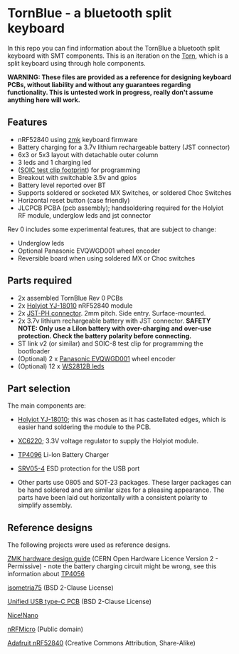 ﻿# TornBlue - a bluetooth split keyboard

In this repo you can find information about the TornBlue a bluetooth split keyboard with SMT components. This is an iteration on the [Torn](https://github.com/rtitmuss/torn), which is a split keyboard using through hole components.

**WARNING: These files are provided as a reference for designing keyboard PCBs, without liability and without any guarantees regarding functionality. This is untested work in progress, really don't assume anything here will work.**

## Features

- nRF52840 using [zmk](https://zmk.dev/) keyboard firmware
- Battery charging for a 3.7v lithium rechargeable battery (JST connector)
- 6x3 or 5x3 layout with detachable outer column
- 3 leds and 1 charging led
-  ([SOIC test clip footprint](https://hackaday.com/2019/06/13/soicbite-a-program-debug-connector-for-an-soic-test-clip/)) for programming
- Breakout with switchable 3.5v and gpios
- Battery level reported over BT
- Supports soldered or socketed MX Switches, or soldered Choc Switches
- Horizontal reset button (case friendly) 
- JLCPCB PCBA (pcb assembly); handsoldering required for the Holyiot RF module, underglow leds and jst connector 

Rev 0 includes some experimental features, that are subject to change:

- Underglow leds 
- Optional Panasonic EVQWGD001 wheel encoder
- Reversible board when using soldered MX or Choc switches

## Parts required

- 2x assembled TornBlue Rev 0 PCBs
- 2x [Holyiot YJ-18010](https://www.aliexpress.com/item/32868002366.html) nRF52840 module
- 2x [JST-PH connector](https://www.electrokit.com/en/product/header-ph-2p-2mm-right-angle-smd/). 2mm pitch. Side entry. Surface-mounted.
- 2x 3.7v lithium rechargeable battery with JST connector. **SAFETY NOTE: Only use a LiIon battery with over-charging and over-use protection. Check the battery polarity before connecting.**
- ST link v2 (or similar) and SOIC-8 test clip for programming the bootloader
- (Optional) 2 x [Panasonic EVQWGD001](https://www.aliexpress.com/wholesale?catId=0&initiative_id=SB_20210830111528&SearchText=Panasonic+EVQWGD001) wheel encoder
- (Optional) 12 x [WS2812B leds](https://www.aliexpress.com/wholesale?catId=0&initiative_id=SB_20210830111716&SearchText=WS2812B)


## Part selection

The main components are:

- [Holyiot YJ-18010](http://www.holyiot.com/tp/2019042516322180424.pdf); this was chosen as it has castellated edges, which is easier hand soldering the module to the PCB.

- [XC6220](https://www.torexsemi.com/file/xc6220/XC6220.pdf); 3.3V voltage regulator to supply the Holyiot module.

- [TP4096](https://dlnmh9ip6v2uc.cloudfront.net/datasheets/Prototyping/TP4056.pdf) Li-Ion Battery Charger 

- [SRV05-4](https://www.onsemi.com/pdf/datasheet/srv05-4-d.pdf) ESD protection for the USB port
   
 - Other parts use 0805 and SOT-23 packages. These larger packages can be hand soldered and are similar sizes for a pleasing appearance. The parts have been laid out horizontally with a consistent polarity to simplify assembly.


## Reference designs

The following projects were used as reference designs.

[ZMK hardware design guide](https://github.com/ebastler/zmk-designguide) (CERN Open Hardware Licence Version 2 - Permissive) - note the battery charging circuit might be wrong, see this information about [TP4056](https://www.best-microcontroller-projects.com/tp4056.html)

[isometria75](https://github.com/ebastler/isometria-75/tree/v2) (BSD 2-Clause License)

[Unified USB type-C PCB](https://github.com/ebastler/unified-usb-pcb) (BSD 2-Clause License)

[Nice!Nano](https://nicekeyboards.com/docs/nice-nano/pinout-schematic)

[nRFMicro](https://github.com/joric/nrfmicro/wiki) (Public domain)

[Adafruit nRF52840](https://learn.adafruit.com/introducing-the-adafruit-nrf52840-feather/downloads) (Creative Commons Attribution, Share-Alike)

